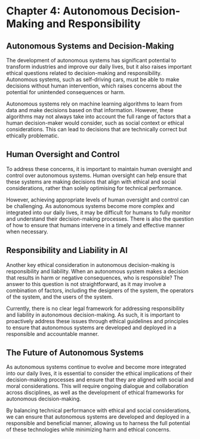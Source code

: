 Chapter 4: Autonomous Decision-Making and Responsibility
========================================================

Autonomous Systems and Decision-Making
--------------------------------------

The development of autonomous systems has significant potential to transform industries and improve our daily lives, but it also raises important ethical questions related to decision-making and responsibility. Autonomous systems, such as self-driving cars, must be able to make decisions without human intervention, which raises concerns about the potential for unintended consequences or harm.

Autonomous systems rely on machine learning algorithms to learn from data and make decisions based on that information. However, these algorithms may not always take into account the full range of factors that a human decision-maker would consider, such as social context or ethical considerations. This can lead to decisions that are technically correct but ethically problematic.

Human Oversight and Control
---------------------------

To address these concerns, it is important to maintain human oversight and control over autonomous systems. Human oversight can help ensure that these systems are making decisions that align with ethical and social considerations, rather than solely optimising for technical performance.

However, achieving appropriate levels of human oversight and control can be challenging. As autonomous systems become more complex and integrated into our daily lives, it may be difficult for humans to fully monitor and understand their decision-making processes. There is also the question of how to ensure that humans intervene in a timely and effective manner when necessary.

Responsibility and Liability in AI
----------------------------------

Another key ethical consideration in autonomous decision-making is responsibility and liability. When an autonomous system makes a decision that results in harm or negative consequences, who is responsible? The answer to this question is not straightforward, as it may involve a combination of factors, including the designers of the system, the operators of the system, and the users of the system.

Currently, there is no clear legal framework for addressing responsibility and liability in autonomous decision-making. As such, it is important to proactively address these issues through ethical guidelines and principles to ensure that autonomous systems are developed and deployed in a responsible and accountable manner.

The Future of Autonomous Systems
--------------------------------

As autonomous systems continue to evolve and become more integrated into our daily lives, it is essential to consider the ethical implications of their decision-making processes and ensure that they are aligned with social and moral considerations. This will require ongoing dialogue and collaboration across disciplines, as well as the development of ethical frameworks for autonomous decision-making.

By balancing technical performance with ethical and social considerations, we can ensure that autonomous systems are developed and deployed in a responsible and beneficial manner, allowing us to harness the full potential of these technologies while minimizing harm and ethical concerns.
